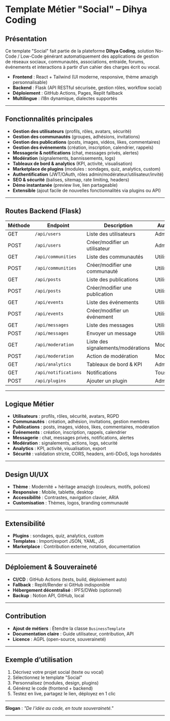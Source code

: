 # Template Métier "Social" – Dihya Coding

## Présentation

Ce template "Social" fait partie de la plateforme **Dihya Coding**, solution No-Code / Low-Code générant automatiquement des applications de gestion de réseaux sociaux, communautés, associations, entraide, forums, événements et interactions à partir d’un cahier des charges écrit ou vocal.

- **Frontend** : React + Tailwind (UI moderne, responsive, thème amazigh personnalisable)
- **Backend** : Flask (API RESTful sécurisée, gestion rôles, workflow social)
- **Déploiement** : GitHub Actions, Pages, Replit fallback
- **Multilingue** : i18n dynamique, dialectes supportés

---

## Fonctionnalités principales

- **Gestion des utilisateurs** (profils, rôles, avatars, sécurité)
- **Gestion des communautés** (groupes, adhésions, invitations)
- **Gestion des publications** (posts, images, vidéos, likes, commentaires)
- **Gestion des événements** (création, inscription, calendrier, rappels)
- **Messagerie & notifications** (chat, messages privés, alertes)
- **Modération** (signalements, bannissements, logs)
- **Tableaux de bord & analytics** (KPI, activité, visualisation)
- **Marketplace de plugins** (modules : sondages, quiz, analytics, custom)
- **Authentification** (JWT/OAuth, rôles admin/modérateur/utilisateur/invité)
- **SEO & sécurité** (balises, sitemap, rate limiting, headers)
- **Démo instantanée** (preview live, lien partageable)
- **Extensible** (ajout facile de nouvelles fonctionnalités via plugins ou API)

---

## Routes Backend (Flask)

| Méthode | Endpoint                | Description                                 | Authentification      |
|---------|-------------------------|---------------------------------------------|-----------------------|
| GET     | `/api/users`            | Liste des utilisateurs                      | Admin/Modérateur      |
| POST    | `/api/users`            | Créer/modifier un utilisateur               | Admin                 |
| GET     | `/api/communities`      | Liste des communautés                       | Utilisateur           |
| POST    | `/api/communities`      | Créer/modifier une communauté               | Utilisateur           |
| GET     | `/api/posts`            | Liste des publications                      | Utilisateur           |
| POST    | `/api/posts`            | Créer/modifier une publication              | Utilisateur           |
| GET     | `/api/events`           | Liste des événements                        | Utilisateur           |
| POST    | `/api/events`           | Créer/modifier un événement                 | Utilisateur           |
| GET     | `/api/messages`         | Liste des messages                          | Utilisateur           |
| POST    | `/api/messages`         | Envoyer un message                          | Utilisateur           |
| GET     | `/api/moderation`       | Liste des signalements/modérations          | Modérateur/Admin      |
| POST    | `/api/moderation`       | Action de modération                        | Modérateur/Admin      |
| GET     | `/api/analytics`        | Tableaux de bord & KPI                      | Admin/Modérateur      |
| GET     | `/api/notifications`    | Notifications                               | Tous rôles            |
| POST    | `/api/plugins`          | Ajouter un plugin                           | Admin                 |

---

## Logique Métier

- **Utilisateurs** : profils, rôles, sécurité, avatars, RGPD
- **Communautés** : création, adhésion, invitations, gestion membres
- **Publications** : posts, images, vidéos, likes, commentaires, modération
- **Événements** : création, inscription, rappels, calendrier
- **Messagerie** : chat, messages privés, notifications, alertes
- **Modération** : signalements, actions, logs, sécurité
- **Analytics** : KPI, activité, visualisation, export
- **Sécurité** : validation stricte, CORS, headers, anti-DDoS, logs horodatés

---

## Design UI/UX

- **Thème** : Modernité + héritage amazigh (couleurs, motifs, polices)
- **Responsive** : Mobile, tablette, desktop
- **Accessibilité** : Contrastes, navigation clavier, ARIA
- **Customisation** : Thèmes, logos, branding communauté

---

## Extensibilité

- **Plugins** : sondages, quiz, analytics, custom
- **Templates** : Import/export JSON, YAML, JS
- **Marketplace** : Contribution externe, notation, documentation

---

## Déploiement & Souveraineté

- **CI/CD** : GitHub Actions (tests, build, déploiement auto)
- **Fallback** : Replit/Render si GitHub indisponible
- **Hébergement décentralisé** : IPFS/DWeb (optionnel)
- **Backup** : Notion API, GitHub, local

---

## Contribution

- **Ajout de métiers** : Étendre la classe `BusinessTemplate`
- **Documentation claire** : Guide utilisateur, contribution, API
- **Licence** : AGPL (open-source, souveraineté)

---

## Exemple d’utilisation

1. Décrivez votre projet social (texte ou vocal)
2. Sélectionnez le template "Social"
3. Personnalisez (modules, design, plugins)
4. Générez le code (frontend + backend)
5. Testez en live, partagez le lien, déployez en 1 clic

---

**Slogan** : _"De l’idée au code, en toute souveraineté."_

---